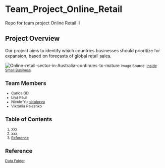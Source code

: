 # Team_Project_Online_Retail
Repo for team project Online Retail II

## Project Overview

Our project aims to identify which countries businesses should prioritize for expansion, based on forecasts of global retail sales.

![Online-retail-sector-in-Australia-continues-to-mature](https://github.com/user-attachments/assets/aaa419c5-83de-4ea8-a20e-a7d8d95bb93f)
<small>Image Source: [Inside Small Business](https://insidesmallbusiness.com.au/marketing/online-retail-sector-in-australia-continues-to-mature)

## Team Members

* Carlos GD
* Liya Paul
* Nicole Yu [nicolexyu](https://github.com/nicolexyu)
* Viktoriia Peleshko 

## Table of Contents
1. xxx
2. xxx
3. [Reference](#reference)


## Reference
[Data Folder](https://github.com/nicolexyu/Team_Project_Online_Retail/tree/main/data)
